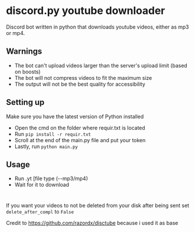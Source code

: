 # discord.py youtube downloader
Discord bot written in python that downloads youtube videos, either as mp3 or mp4.
## Warnings
* The bot can't upload videos larger than the server's upload limit (based on boosts)
* The bot will not compress videos to fit the maximum size
* The output will not be the best quality for accessibility

## Setting up
Make sure you have the latest version of Python installed
* Open the cmd on the folder where requir.txt is located
* Run `pip install -r requir.txt`
* Scroll at the end of the main.py file and put your token
* Lastly, run `python main.py`
## Usage
* Run .yt <link> [file type (--mp3/mp4)
* Wait for it to download
# 
If you want your videos to not be deleted from your disk after being sent set `delete_after_compl` to `False`

Credit to https://github.com/razordx/disctube because i used it as base
